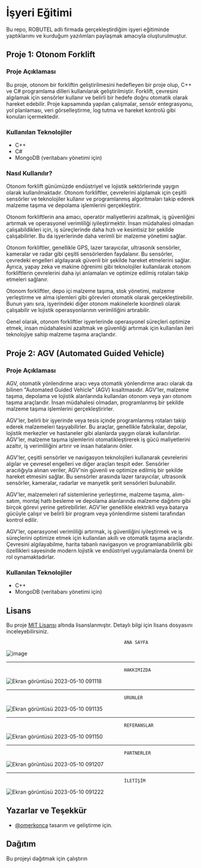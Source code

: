 # İşyeri Eğitimi

Bu repo, ROBUTEL adlı firmada gerçekleştirdiğim işyeri eğitiminde yaptıklarımı ve kurduğum yazılımları paylaşmak amacıyla oluşturulmuştur.

## Proje 1: Otonom Forklift

### Proje Açıklaması

Bu proje, otonom bir forkliftin geliştirilmesini hedefleyen bir proje olup, C++ ve C# programlama dilleri kullanılarak geliştirilmiştir. Forklift, çevresini algılamak için sensörler kullanır ve belirli bir hedefe doğru otomatik olarak hareket edebilir. Proje kapsamında yapılan çalışmalar, sensör entegrasyonu, yol planlaması, veri görselleştirme, log tutma ve hareket kontrolü gibi konuları içermektedir.

### Kullanılan Teknolojiler

- C++
- C#
- MongoDB (veritabanı yönetimi için)

### Nasıl Kullanılır?

Otonom forklift günümüzde endüstriyel ve lojistik sektörlerinde yaygın olarak kullanılmaktadır. Otonom forkliftler, çevrelerini algılamak için çeşitli sensörler ve teknolojiler kullanır ve programlanmış algoritmaları takip ederek malzeme taşıma ve depolama işlemlerini gerçekleştirir.

Otonom forkliftlerin ana amacı, operatör maliyetlerini azaltmak, iş güvenliğini artırmak ve operasyonel verimliliği iyileştirmektir. İnsan müdahalesi olmadan çalışabildikleri için, iş süreçlerinde daha hızlı ve kesintisiz bir şekilde çalışabilirler. Bu da işyerlerinde daha verimli bir malzeme yönetimi sağlar.

Otonom forkliftler, genellikle GPS, lazer tarayıcılar, ultrasonik sensörler, kameralar ve radar gibi çeşitli sensörlerden faydalanır. Bu sensörler, çevredeki engelleri algılayarak güvenli bir şekilde hareket etmelerini sağlar. Ayrıca, yapay zeka ve makine öğrenimi gibi teknolojiler kullanılarak otonom forkliftlerin çevrelerini daha iyi anlamaları ve optimize edilmiş rotaları takip etmeleri sağlanır.

Otonom forkliftler, depo içi malzeme taşıma, stok yönetimi, malzeme yerleştirme ve alma işlemleri gibi görevleri otomatik olarak gerçekleştirebilir. Bunun yanı sıra, işyerindeki diğer otonom makinelerle koordineli olarak çalışabilir ve lojistik operasyonlarının verimliliğini artırabilir.

Genel olarak, otonom forkliftler işyerlerinde operasyonel süreçleri optimize etmek, insan müdahalesini azaltmak ve güvenliği artırmak için kullanılan ileri teknolojiye sahip malzeme taşıma araçlarıdır.

## Proje 2: AGV (Automated Guided Vehicle)

### Proje Açıklaması

AGV, otomatik yönlendirme aracı veya otomatik yönlendirme aracı olarak da bilinen "Automated Guided Vehicle" (AGV) kısaltmasıdır. AGV'ler, malzeme taşıma, depolama ve lojistik alanlarında kullanılan otonom veya yarı otonom taşıma araçlarıdır. İnsan müdahalesi olmadan, programlanmış bir şekilde malzeme taşıma işlemlerini gerçekleştirirler.

AGV'ler, belirli bir işyerinde veya tesis içinde programlanmış rotaları takip ederek malzemeleri taşıyabilirler. Bu araçlar, genellikle fabrikalar, depolar, lojistik merkezler ve hastaneler gibi alanlarda yaygın olarak kullanılırlar. AGV'ler, malzeme taşıma işlemlerini otomatikleştirerek iş gücü maliyetlerini azaltır, iş verimliliğini artırır ve insan hatalarını önler.

AGV'ler, çeşitli sensörler ve navigasyon teknolojileri kullanarak çevrelerini algılar ve çevresel engelleri ve diğer araçları tespit eder. Sensörler aracılığıyla alınan veriler, AGV'nin güvenli ve optimize edilmiş bir şekilde hareket etmesini sağlar. Bu sensörler arasında lazer tarayıcılar, ultrasonik sensörler, kameralar, radarlar ve manyetik şerit sensörleri bulunabilir.

AGV'ler, malzemeleri raf sistemlerine yerleştirme, malzeme taşıma, alım-satım, montaj hattı besleme ve depolama alanlarında malzeme dağıtımı gibi birçok görevi yerine getirebilirler. AGV'ler genellikle elektrikli veya batarya gücüyle çalışır ve belirli bir program veya yönlendirme sistemi tarafından kontrol edilir.

AGV'ler, operasyonel verimliliği artırmak, iş güvenliğini iyileştirmek ve iş süreçlerini optimize etmek için kullanılan akıllı ve otomatik taşıma araçlarıdır. Çevresini algılayabilme, harita tabanlı navigasyon ve programlanabilirlik gibi özellikleri sayesinde modern lojistik ve endüstriyel uygulamalarda önemli bir rol oynamaktadırlar.

### Kullanılan Teknolojiler

- C++
- MongoDB (veritabanı yönetimi için)


## Lisans

Bu proje [MIT Lisansı](LICENSE.txt) altında lisanslanmıştır. Detaylı bilgi için lisans dosyasını inceleyebilirsiniz.



                                                ANA SAYFA

![image](https://user-images.githubusercontent.com/65457096/225313555-3801f0de-7fd9-41a5-906d-9d28fcfe7f28.png)

----------------------------------------------
                                                HAKKIMIZDA
![Ekran görüntüsü 2023-05-10 091118](https://github.com/omerkonca/isyeriegitimi/assets/65457096/d93b6e54-6be6-473b-b2f0-f594461732e4)

------------------------------------------------
                                                ÜRÜNLER

![Ekran görüntüsü 2023-05-10 091135](https://github.com/omerkonca/isyeriegitimi/assets/65457096/1b37df33-d6f2-44a9-8fb6-4e55cf92807a)

-----------------------------------------------------
                                                REFERANSLAR                    

![Ekran görüntüsü 2023-05-10 091150](https://github.com/omerkonca/isyeriegitimi/assets/65457096/0742769d-c40e-4b0b-b92d-74ac1f64abcb)

-----------------------------------------------------------
                                                PARTNERLER

![Ekran görüntüsü 2023-05-10 091207](https://github.com/omerkonca/isyeriegitimi/assets/65457096/e04a5c89-cc0a-47bc-b376-509f3cee9171)
  
  ---------------------------------------------------
                                                İLETİŞİM
                                                
![Ekran görüntüsü 2023-05-10 091222](https://github.com/omerkonca/isyeriegitimi/assets/65457096/afafe0ce-95aa-4051-a7cf-7b906616fc6e)
         
 
   
 ## Yazarlar ve Teşekkür

- [@omerkonca](https://www.github.com/omerkonca) tasarım ve geliştirme için.

  
## Dağıtım

Bu projeyi dağıtmak için çalıştırın
   
   
   
    
  
 
 
 
